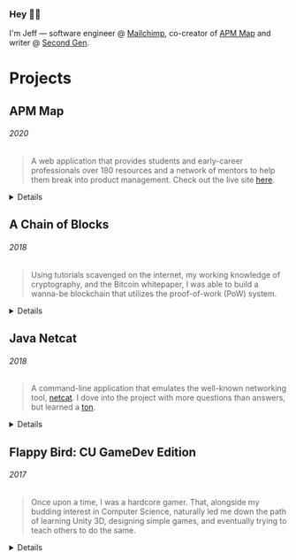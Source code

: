### Hey 👋🏼

I'm Jeff — software engineer @ [Mailchimp](https://mailchimp.com/andco/), co-creator of [APM Map](https://apmmap.co) and writer @ [Second Gen](https://secondgen.substack.com/welcome).


# Projects

## APM Map
###### 2020

> A web application that provides students and early-career professionals over 180 resources and a network of mentors to help them break into product management. Check out the live site [here](https://apmmap.co).


<details>
<br> 
  
  **Repository**: [jf2978/apm-map](https://github.com/jf2978/apm-map) <br>
  
  <p align="center">
    <a href="https://apmmap.co">
      <img width="800" height="350" src="./apm.svg">
    </a>
  </p>
  
</details>

## A Chain of Blocks
###### 2018

> Using tutorials scavenged on the internet, my working knowledge of cryptography, and the Bitcoin whitepaper, I was able to build a wanna-be blockchain that utilizes the proof-of-work (PoW) system.


<details>
<br> 
 
  **Repository**: [jf2978/java-blockchain](https://github.com/jf2978/java-blockchain) <br>
  
  <p align="center">
    <a href="https://github.com/jf2978/java-blockchain">
      <img width="600" height="350" src="./blockchain.png">
    </a>
  </p>
</details>

## Java Netcat
###### 2018

> A command-line application that emulates the well-known networking tool, [netcat](https://en.wikipedia.org/wiki/Netcat). I dove into the project with more questions than answers, but learned a [ton](https://github.com/jf2978/Java-Netcat/blob/master/sockets.notes).

<details>
<br> 
   
  **Repository**: [jf2978/java-netcat](https://github.com/jf2978/Java-Netcat) <br>
    
   <p align="center">
    <a href="https://github.com/jf2978/Java-Netcat">
      <img width="800" height="350" src="./netcat.svg">
    </a>
  </p>
  
</details>

## Flappy Bird: CU GameDev Edition
###### 2017

> Once upon a time, I was a hardcore gamer. That, alongside my budding interest in Computer Science, naturally led me down the path of learning Unity 3D, designing simple games, and eventually trying to teach others to do the same.

<details>
<br> 
 
  **Repository**: [jf2978/flappy-bird-clone](https://github.com/jf2978/flappy-bird-clone) <br>
  <p align="center">
    <a href="https://github.com/jf2978/flappy-bird-clone">
      <img width="600" height="350" src="./flappy.png">
    </a>
  </p>
  
  [Play the game here](https://jf2978.itch.io/flappy-bird)!
  
</details>


